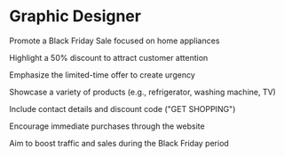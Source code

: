 # Graphic Designer
Promote a Black Friday Sale focused on home appliances

Highlight a 50% discount to attract customer attention

Emphasize the limited-time offer to create urgency

Showcase a variety of products (e.g., refrigerator, washing machine, TV)

Include contact details and discount code ("GET SHOPPING")

Encourage immediate purchases through the website

Aim to boost traffic and sales during the Black Friday period

